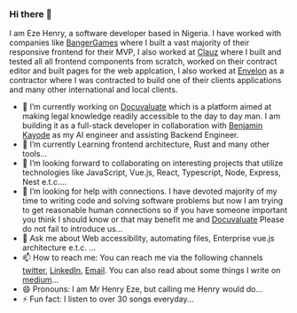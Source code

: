 ### Hi there 👋

I am Eze Henry, a software developer based in Nigeria.
I have worked with companies like [BangerGames](http://bangergames.com/) where I built a vast majority of their responsive frontend for their MVP, I also worked at [Clauz](https://clauz.co/) where I built and tested all all frontend components from scratch, worked on their contract editor and built pages for the web applcation, I also worked at [Envelon](http://envelon.cz/) as a contractor where I was contracted to build one of their clients applications and many other international and local clients.

- 🔭 I’m currently working on [Docuvaluate](https://docuvaluate.com) which is a platform aimed at making legal knowledge readily accessible to the day to day man. I am building it as a full-stack developer in collaboration with [Benjamin Kayode](https://github.com/iambenkay) as my AI engineer and assisting Backend Engineer.
- 🌱 I’m currently Learning frontend architecture, Rust and many other tools...
- 👯 I’m looking forward to collaborating on interesting projects that utilize technologies like JavaScript, Vue.js, React, Typescript, Node, Express, Nest e.t.c....
- 🤔 I’m looking for help with connections. I have devoted majority of my time to writing code and solving software problems but now I am trying to get reasonable human connections so if you have someone important you think I should know or that may benefit me and [Docuvaluate](http://docuvaluate.com) Please do not fail to introduce us...
- 💬 Ask me about Web accessibility, automating files, Enterprise vue.js architecture e.t.c. ...
- 📫 How to reach me: You can reach me via the following channels [twitter](https://twitter.com/godofjs), [LinkedIn](https://www.linkedin.com/in/henry-eze-1b1385185/), [Email](mailto:henryeze019@gmail.com). You can also read about some things I write on [medium](https://medium.com/@Godofjs)...
- 😄 Pronouns: I am Mr Henry Eze, but calling me Henry would do...
- ⚡ Fun fact: I listen to over 30 songs everyday...

